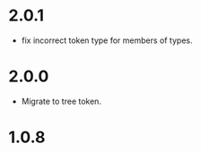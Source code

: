 # 2.0.1

- fix incorrect token type for members of types.

# 2.0.0

- Migrate to tree token.

# 1.0.8